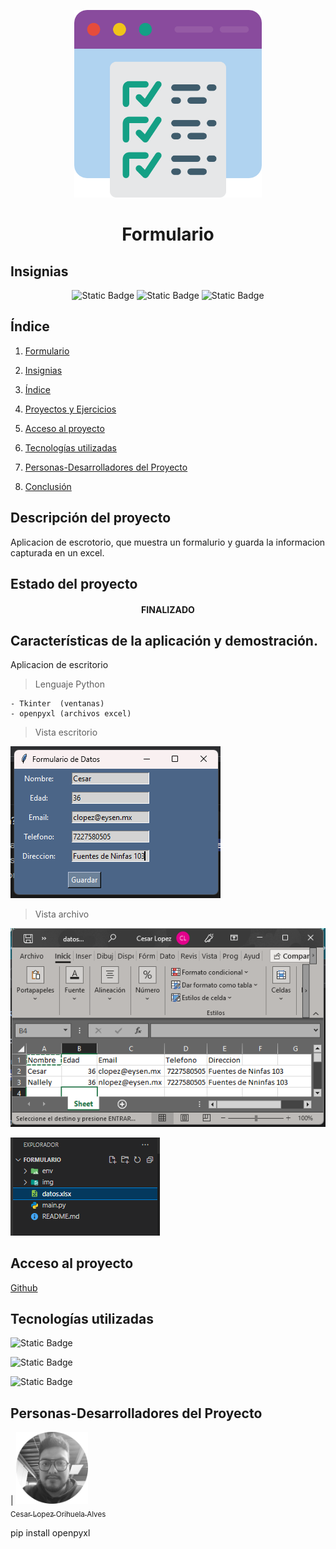 <p align="center">
<img src="./img/form.png"
 width="300">
</p>

<h1 align="center" id="formulario">Formulario</h1>

## Insignias

<section align="center">

![Static Badge](https://img.shields.io/badge/PYTHON-3.12-red)
![Static Badge](https://img.shields.io/badge/LENGUAJE-PYTHON-yellow)
![Static Badge](https://img.shields.io/badge/IDE-VSC-blue)

</section>

## Índice

1. [Formulario](#formulario)

2. [Insignias](#insignias)

3. [Índice](#índice)

4. [Proyectos y Ejercicios](#descripción-del-proyecto)

5. [Acceso al proyecto](#acceso-proyecto)

6. [Tecnologías utilizadas](#tecnologías-utilizadas)

7. [Personas-Desarrolladores del Proyecto](#personas-desarrolladores)

8. [Conclusión](#conclusión)

## Descripción del proyecto

Aplicacion de escrotorio, que muestra un formalurio y guarda la informacion capturada en un excel.

## Estado del proyecto

<h4 align="center">
FINALIZADO
</h4>

## Características de la aplicación y demostración.

Aplicacion de escritorio

> Lenguaje Python

    - Tkinter  (ventanas)
    - openpyxl (archivos excel)

> Vista escritorio

![alt text](img/image.png)

> Vista archivo

![alt text](img/image2.png)

![alt text](img/image3.png)

## Acceso al proyecto

[Github](https://github.com/Chinicuil87/programacionpython/tree/main/formulario)

## Tecnologías utilizadas

![Static Badge](https://img.shields.io/badge/IDE-VSC-blue)

![Static Badge](https://img.shields.io/badge/LENGUAJE-PYTHON-yellow)

![Static Badge](https://img.shields.io/badge/PYTHON-3.12-red)

## Personas-Desarrolladores del Proyecto

| [<img src="./img/chinicuil.png" width=115><br><sub>Cesar Lopez Orihuela Alves</sub>](https://github.com/Chinicuil87)

pip install openpyxl
